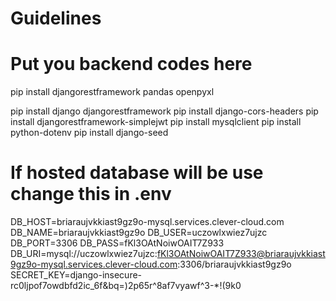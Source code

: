 # Guidelines

# Put you backend codes here
pip install djangorestframework pandas openpyxl

pip install django djangorestframework
pip install django-cors-headers
pip install djangorestframework-simplejwt
pip install mysqlclient
pip install python-dotenv
pip install django-seed

# If hosted database will be use change this in .env
DB_HOST=briaraujvkkiast9gz9o-mysql.services.clever-cloud.com
DB_NAME=briaraujvkkiast9gz9o
DB_USER=uczowlxwiez7ujzc
DB_PORT=3306
DB_PASS=fKl3OAtNoiwOAIT7Z933
DB_URI=mysql://uczowlxwiez7ujzc:fKl3OAtNoiwOAIT7Z933@briaraujvkkiast9gz9o-mysql.services.clever-cloud.com:3306/briaraujvkkiast9gz9o
SECRET_KEY=django-insecure-rc0ljpof7owdbfd2ic_6f&bq=)2p65r^8af7vyawf^3-*!(9k0